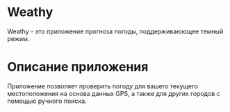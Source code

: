 # Weathy

Weathy - это приложение прогноза погоды, поддерживаюющее темный режим. 

# Описание приложения 
Приложение позволяет проверить погоду для вашего текущего местоположения на основа данных GPS, а также 
для других городов с помощью ручного поиска. 

